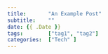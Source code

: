 ```yaml
---
title:       "An Example Post"
subtitle:    ""
date: {{ .Date }}
tags:        ["tag1", "tag2"]
categories:  ["Tech" ]
---
```


